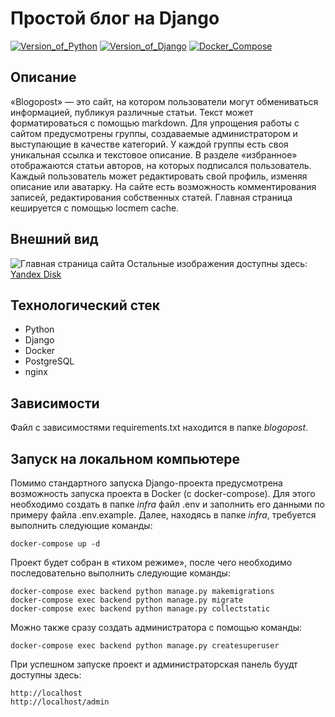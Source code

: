 # Простой блог на Django
[![Version_of_Python](https://img.shields.io/badge/python-3.10-orange?style=flat&logo=python&logoColor=white)](#)
[![Version_of_Django](https://img.shields.io/badge/django-4.2-green?style=flat&logo=django&logoColor=white)](#)
[![Docker_Compose](https://img.shields.io/badge/docker-compose-blue?style=flat&logo=docker&logoColor=white)](#)
## Описание
«Blogopost» — это сайт, на котором пользователи могут обмениваться информацией, публикуя различные статьи. Текст может форматироваться с помощью markdown. Для упрощения работы с сайтом предусмотрены группы, создаваемые администратором и выступающие в качестве категорий. У каждой группы есть своя уникальная ссылка и текстовое описание. В разделе «избранное» отображаются статьи авторов, на которых подписался пользователь. Каждый пользователь может редактировать свой профиль, изменяя описание или аватарку. На сайте есть возможность комментирования записей, редактирования собственных статей. Главная страница кешируется с помощью locmem cache.
## Внешний вид
![Главная страница сайта](https://3.downloader.disk.yandex.ru/preview/18c9b85be30fdc29531b8a0f35314db23d39e884b999429deb137dccdc93fed9/inf/sQwkSpxhpTlFEFL8fWMF-V_m0q-OCQw8JeWFt0Q6lx2CmauiVQ0gQ1BGYePEsC1KDVhQABQ1IMBuAnOm3XVZdw%3D%3D?uid=1425571490&filename=main-page.png&disposition=inline&hash=&limit=0&content_type=image%2Fpng&owner_uid=1425571490&tknv=v2&size=1920x897)
Остальные изображения доступны здесь: [Yandex Disk](https://disk.yandex.ru/d/I7yAlevdJAFy4w)
## Технологический стек
- Python
- Django
- Docker
- PostgreSQL
- nginx
## Зависимости
Файл с зависимостями requirements.txt находится в папке *blogopost*. 
## Запуск на локальном компьютере
Помимо стандартного запуска Django-проекта предусмотрена возможность запуска проекта в Docker (с docker-compose). Для этого необходимо создать в папке *infra* файл .env и заполнить его данными по примеру файла .env.example. Далее, находясь в папке *infra*, требуется выполнить следующие команды:
```
docker-compose up -d
```
Проект будет собран в «тихом режиме», после чего необходимо последовательно выполнить следующие команды: 
```
docker-compose exec backend python manage.py makemigrations
docker-compose exec backend python manage.py migrate
docker-compose exec backend python manage.py collectstatic
```
Можно также сразу создать администратора с помощью команды:
```
docker-compose exec backend python manage.py createsuperuser
```
При успешном запуске проект и администраторская панель буудт доступны здесь:
```
http://localhost
http://localhost/admin
```
